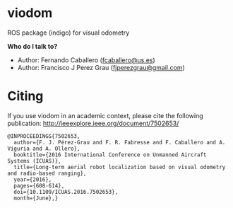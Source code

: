 # viodom
ROS package (indigo) for visual odometry

**Who do I talk to?**
* Author: Fernando Caballero (fcaballero@us.es)
* Author: Francisco J Perez Grau (fjperezgrau@gmail.com)

# Citing
If you use viodom in an academic context, please cite the following publication: http://ieeexplore.ieee.org/document/7502653/
```
@INPROCEEDINGS{7502653,
  author={F. J. Pérez-Grau and F. R. Fabresse and F. Caballero and A. Viguria and A. Ollero},
  booktitle={2016 International Conference on Unmanned Aircraft Systems (ICUAS)},
  title={Long-term aerial robot localization based on visual odometry and radio-based ranging},
  year={2016},
  pages={608-614},
  doi={10.1109/ICUAS.2016.7502653},
  month={June},}
```
